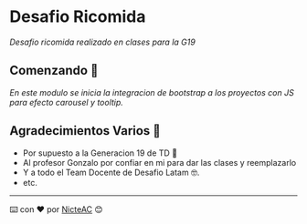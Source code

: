 # Desafio Ricomida

_Desafio ricomida realizado en clases para la G19_

## Comenzando 🚀

_En este modulo se inicia la integracion de bootstrap a los proyectos con JS para efecto carousel y tooltip._

## Agradecimientos Varios 🎁

* Por supuesto a la Generacion 19 de TD 📢
* Al profesor Gonzalo por confiar en mi para dar las clases y reemplazarlo 
* Y a todo el Team Docente de Desafio Latam 🤓.
* etc.
---
⌨️ con ❤️ por [NicteAC](https://github.com/NicteAC) 😊
